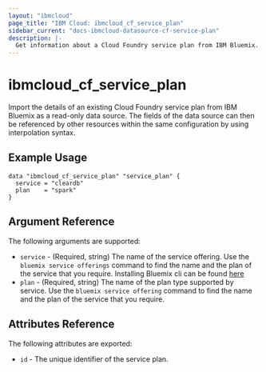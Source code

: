 ```yaml
---
layout: "ibmcloud"
page_title: "IBM Cloud: ibmcloud_cf_service_plan"
sidebar_current: "docs-ibmcloud-datasource-cf-service-plan"
description: |-
  Get information about a Cloud Foundry service plan from IBM Bluemix.
---
```


# ibmcloud\_cf_service_plan

Import the details of an existing Cloud Foundry service plan from IBM Bluemix as a read-only data source. The fields of the data source can then be referenced by other resources within the same configuration by using interpolation syntax. 

## Example Usage

```hcl
data "ibmcloud_cf_service_plan" "service_plan" {
  service = "cleardb"
  plan    = "spark"
}
```

## Argument Reference

The following arguments are supported:

* `service` - (Required, string) The name of the service offering. Use the `bluemix service offerings` command to find the name and the plan of the service that you require. Installing Bluemix cli can be found [here](https://console.ng.bluemix.net/docs/cli/reference/bluemix_cli/index.html#getting-started)
* `plan` - (Required, string) The name of the plan type supported by service. Use the `bluemix service offering` command to find the name and the plan of the service that you require.

## Attributes Reference

The following attributes are exported:

* `id` - The unique identifier of the service plan.  
